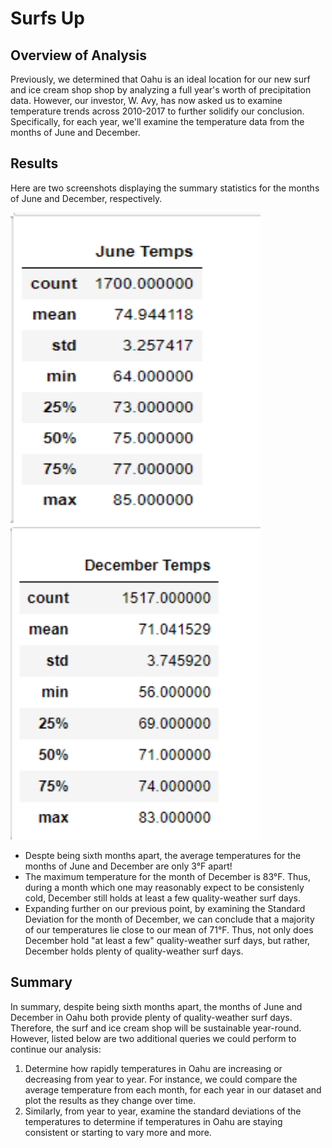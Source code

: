 # Surfs Up

## Overview of Analysis

Previously, we determined that Oahu is an ideal location for our new surf and ice cream shop shop by analyzing a full year's worth of precipitation data. However, our investor, W. Avy, has now asked us to examine temperature trends across 2010-2017 to further solidify our conclusion. Specifically, for each year, we'll examine the temperature data from the months of June and December.

## Results

Here are two screenshots displaying the summary statistics for the months of June and December, respectively.

<img src="https://github.com/dharlerjr/surfs_up/blob/main/Resources/D1_June_Temps.PNG" width="400" height="500"> <img src="https://github.com/dharlerjr/surfs_up/blob/main/Resources/D2_Dec_Temps.PNG" width="400" height="500">

- Despte being sixth months apart, the average temperatures for the months of June and December are only 3°F apart!
- The maximum temperature for the month of December is 83°F. Thus, during a month which one may reasonably expect to be consistenly cold, December still holds at least a few quality-weather surf days.
- Expanding further on our previous point, by examining the Standard Deviation for the month of December, we can conclude that a majority of our temperatures lie close to our mean of 71°F. Thus, not only does December hold "at least a few" quality-weather surf days, but rather, December holds plenty of quality-weather surf days.

## Summary

In summary, despite being sixth months apart, the months of June and December in Oahu both provide plenty of quality-weather surf days. Therefore, the surf and ice cream shop will be sustainable year-round. However, listed below are two additional queries we could perform to continue our analysis:

1. Determine how rapidly temperatures in Oahu are increasing or decreasing from year to year. For instance, we could compare the average temperature from each month, for each year in our dataset and plot the results as they change over time.
2. Similarly, from year to year, examine the standard deviations of the temperatures to determine if temperatures in Oahu are staying consistent or starting to vary more and more.
